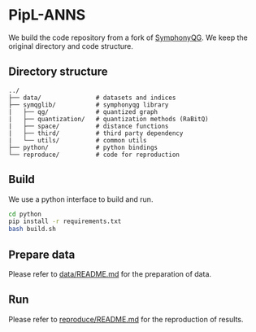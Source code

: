 # PipL-ANNS
We build the code repository from a fork of [SymphonyQG](https://github.com/gouyt13/SymphonyQG). We keep the original directory and code structure.

## Directory structure
```
../
├── data/               # datasets and indices
├── symqglib/           # symphonyqg library
|   ├── qg/             # quantized graph
|   ├── quantization/   # quantization methods (RaBitQ)
|   ├── space/          # distance functions
|   ├── third/          # third party dependency
|   └── utils/          # common utils
├── python/             # python bindings
└── reproduce/          # code for reproduction
```

## Build
We use a python interface to build and run.
```bash
cd python
pip install -r requirements.txt
bash build.sh
```

## Prepare data
Please refer to [data/README.md](./data/README.md) for the preparation of data.

## Run
Please refer to [reproduce/README.md](./reproduce/README.md) for the reproduction of results.